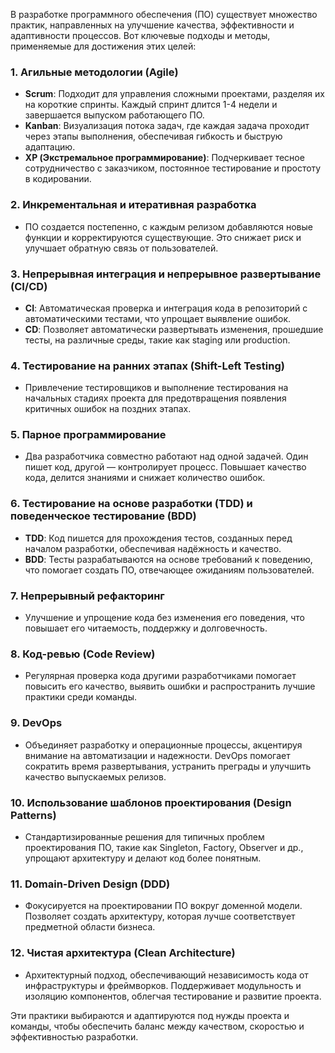В разработке программного обеспечения (ПО) существует множество практик, направленных на улучшение качества, эффективности и адаптивности процессов. Вот ключевые подходы и методы, применяемые для достижения этих целей:

### 1. **Агильные методологии (Agile)**
   - **Scrum**: Подходит для управления сложными проектами, разделяя их на короткие спринты. Каждый спринт длится 1-4 недели и завершается выпуском работающего ПО.
   - **Kanban**: Визуализация потока задач, где каждая задача проходит через этапы выполнения, обеспечивая гибкость и быструю адаптацию.
   - **XP (Экстремальное программирование)**: Подчеркивает тесное сотрудничество с заказчиком, постоянное тестирование и простоту в кодировании.

### 2. **Инкрементальная и итеративная разработка**
   - ПО создается постепенно, с каждым релизом добавляются новые функции и корректируются существующие. Это снижает риск и улучшает обратную связь от пользователей.

### 3. **Непрерывная интеграция и непрерывное развертывание (CI/CD)**
   - **CI**: Автоматическая проверка и интеграция кода в репозиторий с автоматическими тестами, что упрощает выявление ошибок.
   - **CD**: Позволяет автоматически развертывать изменения, прошедшие тесты, на различные среды, такие как staging или production.

### 4. **Тестирование на ранних этапах (Shift-Left Testing)**
   - Привлечение тестировщиков и выполнение тестирования на начальных стадиях проекта для предотвращения появления критичных ошибок на поздних этапах.

### 5. **Парное программирование**
   - Два разработчика совместно работают над одной задачей. Один пишет код, другой — контролирует процесс. Повышает качество кода, делится знаниями и снижает количество ошибок.

### 6. **Тестирование на основе разработки (TDD) и поведенческое тестирование (BDD)**
   - **TDD**: Код пишется для прохождения тестов, созданных перед началом разработки, обеспечивая надёжность и качество.
   - **BDD**: Тесты разрабатываются на основе требований к поведению, что помогает создать ПО, отвечающее ожиданиям пользователей.

### 7. **Непрерывный рефакторинг**
   - Улучшение и упрощение кода без изменения его поведения, что повышает его читаемость, поддержку и долговечность.

### 8. **Код-ревью (Code Review)**
   - Регулярная проверка кода другими разработчиками помогает повысить его качество, выявить ошибки и распространить лучшие практики среди команды.

### 9. **DevOps**
   - Объединяет разработку и операционные процессы, акцентируя внимание на автоматизации и надежности. DevOps помогает сократить время развертывания, устранить преграды и улучшить качество выпускаемых релизов.

### 10. **Использование шаблонов проектирования (Design Patterns)**
   - Стандартизированные решения для типичных проблем проектирования ПО, такие как Singleton, Factory, Observer и др., упрощают архитектуру и делают код более понятным.

### 11. **Domain-Driven Design (DDD)**
   - Фокусируется на проектировании ПО вокруг доменной модели. Позволяет создать архитектуру, которая лучше соответствует предметной области бизнеса.

### 12. **Чистая архитектура (Clean Architecture)**
   - Архитектурный подход, обеспечивающий независимость кода от инфраструктуры и фреймворков. Поддерживает модульность и изоляцию компонентов, облегчая тестирование и развитие проекта.

Эти практики выбираются и адаптируются под нужды проекта и команды, чтобы обеспечить баланс между качеством, скоростью и эффективностью разработки.